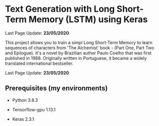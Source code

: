# Text Generation with Long Short-Term Memory (LSTM) using Keras

Last Page Update: **23/05/2020**


 This project allows you to train a simpl Long Short-Term Memory to learn sequences of characters from 'The Alchemist' book -  (Part One, Part Two and Epilogue). It's a novel by Brazilian author Paulo Coelho that was first published in 1988. Originally written in Portuguese, it became a widely translated international bestseller.
 
 
 Last Page Update: **23/05/2020**
 
 ## Prerequisites (my environments)
 
 * Python 3.8.3 
 
 * Tensorflow-gpu 1.13.1
 
 * Keras 2.3.1 
